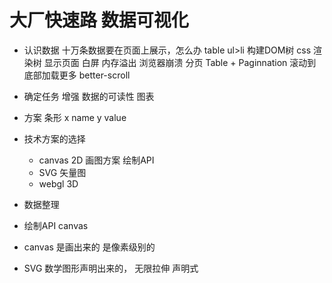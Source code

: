 # 大厂快速路  数据可视化

- 认识数据
    十万条数据要在页面上展示，怎么办
    table  ul>li
    构建DOM树 css 渲染树 显示页面  白屏 内存溢出 浏览器崩溃
    分页 Table + Paginnation 
    滚动到底部加载更多  better-scroll
- 确定任务
    增强 数据的可读性 图表


- 方案 条形
     x  name
     y  value

- 技术方案的选择
    - canvas 2D 画图方案  绘制API
    - SVG  矢量图
    - webgl 3D

- 数据整理
- 绘制API canvas
- canvas 是画出来的  是像素级别的
- SVG 数学图形声明出来的， 无限拉伸
     声明式